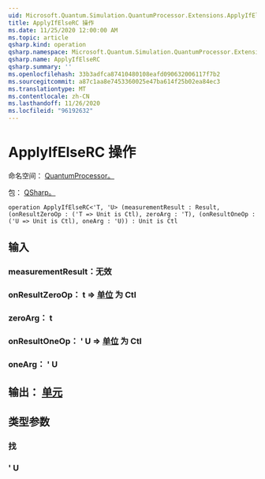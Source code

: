 ```yaml
---
uid: Microsoft.Quantum.Simulation.QuantumProcessor.Extensions.ApplyIfElseRC
title: ApplyIfElseRC 操作
ms.date: 11/25/2020 12:00:00 AM
ms.topic: article
qsharp.kind: operation
qsharp.namespace: Microsoft.Quantum.Simulation.QuantumProcessor.Extensions
qsharp.name: ApplyIfElseRC
qsharp.summary: ''
ms.openlocfilehash: 33b3adfca87410480108eafd090632006117f7b2
ms.sourcegitcommit: a87c1aa8e7453360025e47ba614f25b02ea84ec3
ms.translationtype: MT
ms.contentlocale: zh-CN
ms.lasthandoff: 11/26/2020
ms.locfileid: "96192632"
---
```

# <a name="applyifelserc-operation"></a>ApplyIfElseRC 操作

命名空间： [QuantumProcessor。](xref:Microsoft.Quantum.Simulation.QuantumProcessor.Extensions)

包： [QSharp。](https://nuget.org/packages/Microsoft.Quantum.QSharp.Core)




```qsharp
operation ApplyIfElseRC<'T, 'U> (measurementResult : Result, (onResultZeroOp : ('T => Unit is Ctl), zeroArg : 'T), (onResultOneOp : ('U => Unit is Ctl), oneArg : 'U)) : Unit is Ctl
```


## <a name="input"></a>输入

### <a name="measurementresult--__invalidresult__"></a>measurementResult：__无效 <Result>__




### <a name="onresultzeroop--t--unit--is-ctl"></a>onResultZeroOp： t => [单位](xref:microsoft.quantum.lang-ref.unit)  为 Ctl




### <a name="zeroarg--t"></a>zeroArg： t




### <a name="onresultoneop--u--unit--is-ctl"></a>onResultOneOp： ' U => [单位](xref:microsoft.quantum.lang-ref.unit)  为 Ctl




### <a name="onearg--u"></a>oneArg： ' U





## <a name="output--unit"></a>输出： [单元](xref:microsoft.quantum.lang-ref.unit)



## <a name="type-parameters"></a>类型参数

### <a name="t"></a>找


### <a name="u"></a>' U

